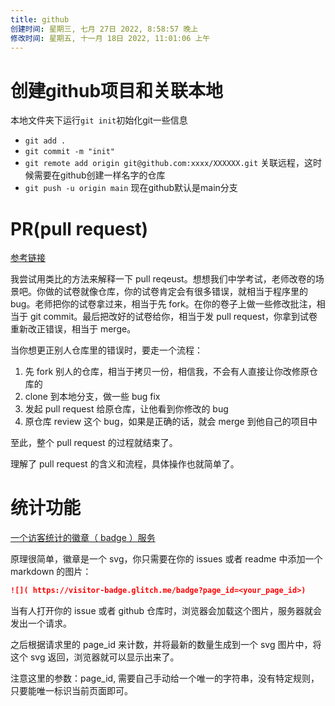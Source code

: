 ```yaml
---
title: github
创建时间: 星期三, 七月 27日 2022, 8:58:57 晚上
修改时间: 星期五, 十一月 18日 2022, 11:01:06 上午
---
```

# 创建github项目和关联本地

本地文件夹下运行`git init`初始化git一些信息
- `git add .`
- `git commit -m "init"`
- `git remote add origin git@github.com:xxxx/XXXXXX.git` 关联远程，这时候需要在github创建一样名字的仓库
- `git push -u origin main` 现在github默认是main分支

# PR(pull request)

[参考链接](https://www.zhihu.com/question/21682976)

我尝试用类比的方法来解释一下 pull reqeust。想想我们中学考试，老师改卷的场景吧。你做的试卷就像仓库，你的试卷肯定会有很多错误，就相当于程序里的 bug。老师把你的试卷拿过来，相当于先 fork。在你的卷子上做一些修改批注，相当于 git commit。最后把改好的试卷给你，相当于发 pull request，你拿到试卷重新改正错误，相当于 merge。

当你想更正别人仓库里的错误时，要走一个流程：

1. 先 fork 别人的仓库，相当于拷贝一份，相信我，不会有人直接让你改修原仓库的
2. clone 到本地分支，做一些 bug fix
3. 发起 pull request 给原仓库，让他看到你修改的 bug
4. 原仓库 review 这个 bug，如果是正确的话，就会 merge 到他自己的项目中

至此，整个 pull request 的过程就结束了。

理解了 pull request 的含义和流程，具体操作也就简单了。

# 统计功能

[一个访客统计的徽章（ badge ）服务](https://visitor-badge.glitch.me/)

原理很简单，徽章是一个 svg，你只需要在你的 issues 或者 readme 中添加一个 markdown 的图片：

```markdown
![]( https://visitor-badge.glitch.me/badge?page_id=<your_page_id>)
```

当有人打开你的 issue 或者 github 仓库时，浏览器会加载这个图片，服务器就会发出一个请求。

之后根据请求里的 page_id 来计数，并将最新的数量生成到一个 svg 图片中，将这个 svg 返回，浏览器就可以显示出来了。

注意这里的参数：page_id, 需要自己手动给一个唯一的字符串，没有特定规则，只要能唯一标识当前页面即可。